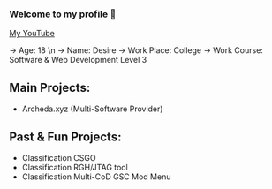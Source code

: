 ### Welcome to my profile 🌹

[My YouTube](https://www.youtube.com/c/Desire2K17/)

-> Age: 18  \n
-> Name: Desire
-> Work Place: College
-> Work Course: Software & Web Development Level 3

## Main Projects:
- Archeda.xyz (Multi-Software Provider)

## Past & Fun Projects:
- Classification CSGO
- Classification RGH/JTAG tool
- Classification Multi-CoD GSC Mod Menu
